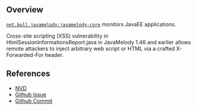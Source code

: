 ## Overview
[`net.bull.javamelody:javamelody-core`](http://search.maven.org/#search%7Cga%7C1%7Ca%3A%22javamelody-core%22) monitors JavaEE applications.

Cross-site scripting (XSS) vulnerability in HtmlSessionInformationsReport.java in JavaMelody 1.46 and earlier allows remote attackers to inject arbitrary web script or HTML via a crafted X-Forwarded-For header.

## References
- [NVD](https://web.nvd.nist.gov/view/vuln/detail?vulnId=CVE-2013-4378)
- [Github Issue](https://github.com/javamelody/javamelody/issues/346)
- [Github Commit](https://github.com/javamelody/javamelody/commit/aacbc46151ff4ac1ca34ce0899c2a6113071c66e)
